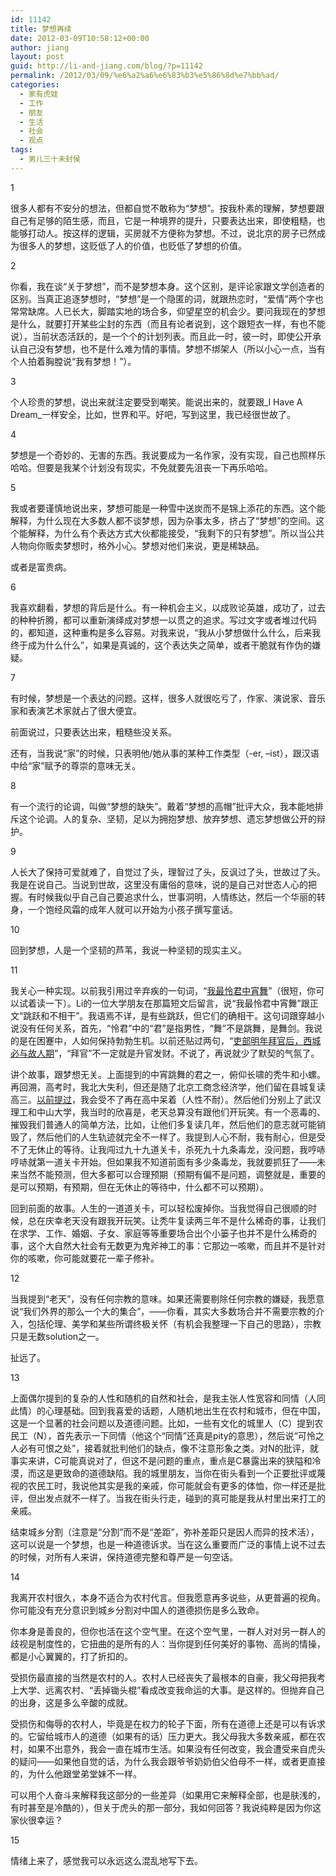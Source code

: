 ```yaml
---
id: 11142
title: 梦想再续
date: 2012-03-09T10:58:12+00:00
author: jiang
layout: post
guid: http://li-and-jiang.com/blog/?p=11142
permalink: /2012/03/09/%e6%a2%a6%e6%83%b3%e5%86%8d%e7%bb%ad/
categories:
  - 家有虎娃
  - 工作
  - 朋友
  - 生活
  - 社会
  - 观点
tags:
  - 男儿三十未封侯
---
```

1

很多人都有不安分的想法，但都自觉不敢称为“梦想”。按我朴素的理解，梦想要跟自己有足够的陌生感，而且，它是一种境界的提升，只要表达出来，即使粗糙，也能够打动人。按这样的逻辑，买房就不方便称为梦想。不过，说北京的房子已然成为很多人的梦想，这贬低了人的价值，也贬低了梦想的价值。

2

你看，我在谈“关于梦想”，而不是梦想本身。这个区别，是评论家跟文学创造者的区别。当真正追逐梦想时，“梦想”是一个隐匿的词，就跟热恋时，“爱情”两个字也常常缺席。人已长大，脚踏实地的场合多，仰望星空的机会少。要问我现在的梦想是什么，就要打开某些尘封的东西（而且有论者说到，这个跟短衣一样，有也不能说），当前状态活跃的，是一个个的计划列表。而且此一时，彼一时，即使公开承认自己没有梦想，也不是什么难为情的事情。梦想不绑架人（所以小心一点，当有个人拍着胸膛说“我有梦想！”）。

3

个人珍贵的梦想，说出来就注定要受到嘲笑。能说出来的，就要跟_I Have A Dream_一样安全，比如，世界和平。好吧，写到这里，我已经很世故了。

4

梦想是一个奇妙的、无害的东西。我说要成为一名作家，没有实现，自己也照样乐哈哈。但要是我某个计划没有现实，不免就要先沮丧一下再乐哈哈。

5

我或者要谨慎地说出来，梦想可能是一种雪中送炭而不是锦上添花的东西。这个能解释，为什么现在大多数人都不谈梦想，因为杂事太多，挤占了“梦想”的空间。这个能解释，为什么有个表达方式大伙都能接受，“我剩下的只有梦想”。所以当公共人物向你贩卖梦想时，格外小心。梦想对他们来说，更是稀缺品。

或者是富贵病。

6

我喜欢翻看，梦想的背后是什么。有一种机会主义，以成败论英雄，成功了，过去的种种折腾，都可以重新演绎成对梦想一以贯之的追求。写过文字或者堆过代码的，都知道，这种重构是多么容易。对我来说，“我从小梦想做什么什么，后来我终于成为什么什么”，如果是真诚的，这个表达失之简单，或者干脆就有作伪的嫌疑。

7

有时候，梦想是一个表达的问题。这样，很多人就很吃亏了，作家、演说家、音乐家和表演艺术家就占了很大便宜。

前面说过，只要表达出来，粗糙些没关系。

还有，当我说“家”的时候，只表明他/她从事的某种工作类型（-er, –ist），跟汉语中给“家”赋予的尊崇的意味无关。

8

有一个流行的论调，叫做“梦想的缺失”。戴着“梦想的高帽”批评大众，我本能地排斥这个论调。人的复杂、坚韧，足以为拥抱梦想、放弃梦想、遗忘梦想做公开的辩护。

9

人长大了保持可爱就难了，自觉过了头，理智过了头，反讽过了头，世故过了头。我是在说自己。当说到世故，这里没有庸俗的意味，说的是自己对世态人心的把握。有时候我似乎自己自己要追求什么，世事洞明，人情练达，然后一个华丽的转身，一个饱经风霜的成年人就可以开始为小孩子撰写童话。

10

回到梦想，人是一个坚韧的芦苇，我说一种坚韧的现实主义。

11

我关心一种实现。以前我引用过辛弃疾的一句词，“<a href="http://li-and-jiang.com/blog/2008/08/09/%E6%88%91%E6%9C%80%E6%80%9C%E5%90%9B%E4%B8%AD%E5%AE%B5%E8%88%9E/" target="_blank">我最怜君中宵舞</a>”（很短，你可以试着读一下）。Li的一位大学朋友在那篇短文后留言，说“我最怜君中宵舞”跟正文“跳跃和不相干”。我语焉不详，是有些跳跃，但它们的确相干。这句词跟穿越小说没有任何关系，首先，“怜君”中的“君”是指男性，“舞”不是跳舞，是舞剑。我说的是在困蹇中，人如何保持勃勃生机。以前还贴过两句，“<a href="http://li-and-jiang.com/blog/2009/08/14/misc-2/" target="_blank">吏部明年拜官后，西城必与故人期</a>”，“拜官”不一定就是升官发财。不说了，再说就少了默契的气氛了。

讲个故事，跟梦想无关。上面提到的中宵跳舞的君之一，俯仰长啸的秃牛和小螺。再回溯，高考时，我北大失利，但还是随了北京工商念经济学，他们留在县城复读高三。<a href="http://li-and-jiang.com/blog/2012/03/08/%E6%A2%A6%E6%83%B3%E7%BB%AD/" target="_blank">以前提过</a>，我会受不了再在高中呆着（人性不耐）。然后他们分别上了武汉理工和中山大学，我当时的欣喜是，老天总算没有跟他们开玩笑。有一个恶毒的、摧毁我们普通人的简单方法，比如，让他们多复读几年，然后他们的意志就可能销毁了，然后他们的人生轨迹就完全不一样了。我提到人心不耐，我有耐心，但是受不了无休止的等待。让我闯过九十九道关卡，杀死九十九条毒龙，没问题，我哼哧哼哧就第一道关卡开始。但如果我不知道前面有多少条毒龙，我就要抓狂了——未来当然不能预测，但大多都可以合理预期（预期有偏不是问题，调整就是，重要的是可以预期，有预期，但在无休止的等待中，什么都不可以预期）。

回到前面的故事。人生的一道道关卡，可以轻松废掉你。当我觉得自己很顺的时候，总在庆幸老天没有跟我开玩笑。让秃牛复读两三年不是什么稀奇的事，让我们在求学、工作、婚姻、子女、家庭等等重要场合出个小篓子也并不是什么稀奇的事，这个大自然大社会有无数更为鬼斧神工的事：它那边一咳嗽，而且并不是针对你的咳嗽，你可能就要花一辈子修补。

12

当我提到“老天”，没有任何宗教的意味。如果还需要剔除任何宗教的嫌疑，我愿意说“我们外界的那么一个大的集合”，——你看，其实大多数场合并不需要宗教的介入，包括伦理、美学和某些所谓终极关怀（有机会我整理一下自己的思路），宗教只是无数solution之一。

扯远了。

13

上面偶尔提到的复杂的人性和随机的自然和社会，是我主张人性宽容和同情（人同此情）的心理基础。回到我喜爱的话题，人随机地出生在农村和城市，但在中国，这是一个显著的社会问题以及道德问题。比如，一些有文化的城里人（C）提到农民工（N），首先表示一下同情（他这个“同情”还真是pity的意思），然后说“可怜之人必有可恨之处”，接着就批判他们的缺点，像不注意形象之类。对N的批评，就事实来讲，C可能真说对了，但这不是问题的重点，重点是C暴露出来的狭隘和冷漠，而这是更致命的道德缺陷。我的城里朋友，当你在街头看到一个正要批评或蔑视的农民工时，我说他其实是我的亲戚，你可能就会有更多的体恤，你一样还是批评，但出发点就不一样了。当我在街头行走，碰到的真可能是我从村里出来打工的亲戚。

结束城乡分割（注意是“分割”而不是“差距”，弥补差距只是因人而异的技术活），这可以说是一个梦想，也是一种道德诉求。当在这么重要而广泛的事情上说不过去的时候，对所有人来讲，保持道德完整和尊严是一句空话。

14

我离开农村很久，本身不适合为农村代言。但我愿意再多说些，从更普遍的视角。你可能没有充分意识到城乡分割对中国人的道德损伤是多么致命。

你本身是善良的，但你也活在这个空气里。在这个空气里，一群人对对另一群人的歧视是制度性的，它扭曲的是所有的人：当你提到任何美好的事物、高尚的情操，都是小心翼翼的，打了折扣的。

受损伤最直接的当然是农村的人。农村人已经丧失了最根本的自豪，我父母把我考上大学、远离农村、“丢掉锄头棍”看成改变我命运的大事。是这样的。但抛弃自己的出身，这是多么辛酸的成就。

受损伤和侮辱的农村人，毕竟是在权力的轮子下面，所有在道德上还是可以有诉求的。它留给城市人的道德（如果有的话）压力更大。我父母我大多数亲戚，都在农村，如果不出意外，我会一直在城市生活。如果没有任何改变，我会遭受来自虎头的疑问——如果他自觉的话，为什么我会跟爷爷奶奶伯父伯母不一样，或者更直接的，为什么他跟堂弟堂妹不一样。

可以用个人奋斗来解释我这部分的一些差异（如果用它来解释全部，也是肤浅的，有时甚至是冷酷的），但关于虎头的那一部分，我如何回答？我说纯粹是因为你这家伙很幸运？

15

情绪上来了，感觉我可以永远这么混乱地写下去。